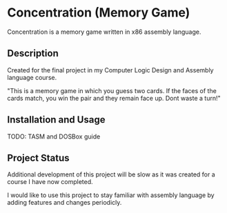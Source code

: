 # Concentration (Memory Game)

Concentration is a memory game written in x86 assembly language.

## Description

Created for the final project in my Computer Logic Design and Assembly language course.

"This is a memory game in which you guess two cards.
If the faces of the cards match, you win the pair
and they remain face up. Dont waste a turn!"

## Installation and Usage

TODO: TASM and DOSBox guide

## Project Status

Additional development of this project will be slow as it was created for a course I have now completed.

I would like to use this project to stay familiar with assembly language by adding features and changes periodicly.